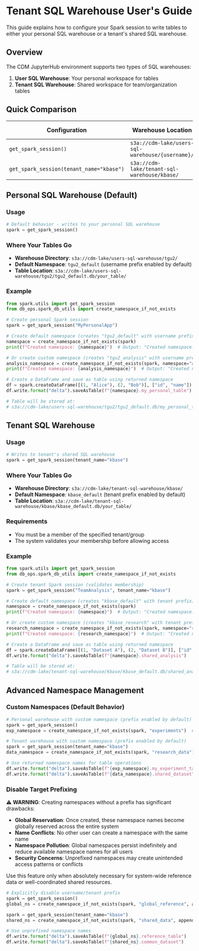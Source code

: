 # Tenant SQL Warehouse User's Guide

This guide explains how to configure your Spark session to write tables to either your personal SQL warehouse or a tenant's shared SQL warehouse.

## Overview

The CDM JupyterHub environment supports two types of SQL warehouses:

1. **User SQL Warehouse**: Your personal workspace for tables
2. **Tenant SQL Warehouse**: Shared workspace for team/organization tables

## Quick Comparison

| Configuration | Warehouse Location | Tables Location | Default Namespace |
|--------------|-------------------|----------------|-------------------|
| `get_spark_session()` | `s3a://cdm-lake/users-sql-warehouse/{username}/` | Personal workspace | `{username}_default` |
| `get_spark_session(tenant_name="kbase")` | `s3a://cdm-lake/tenant-sql-warehouse/kbase/` | Tenant workspace | `kbase_default` |

## Personal SQL Warehouse (Default)

### Usage
```python
# Default behavior - writes to your personal SQL warehouse
spark = get_spark_session()
```

### Where Your Tables Go
- **Warehouse Directory**: `s3a://cdm-lake/users-sql-warehouse/tgu2/`
- **Default Namespace**: `tgu2_default` (username prefix enabled by default)
- **Table Location**: `s3a://cdm-lake/users-sql-warehouse/tgu2/tgu2_default.db/your_table/`

### Example
```python
from spark.utils import get_spark_session
from db_ops.spark_db_utils import create_namespace_if_not_exists

# Create personal Spark session
spark = get_spark_session("MyPersonalApp")

# Create default namespace (creates "tgu2_default" with username prefix)
namespace = create_namespace_if_not_exists(spark)
print(f"Created namespace: {namespace}")  # Output: "Created namespace: tgu2_default"

# Or create custom namespace (creates "tgu2_analysis" with username prefix)
analysis_namespace = create_namespace_if_not_exists(spark, namespace="analysis")
print(f"Created namespace: {analysis_namespace}")  # Output: "Created namespace: tgu2_analysis"

# Create a DataFrame and save as table using returned namespace
df = spark.createDataFrame([(1, "Alice"), (2, "Bob")], ["id", "name"])
df.write.format("delta").saveAsTable(f"{namespace}.my_personal_table")

# Table will be stored at:
# s3a://cdm-lake/users-sql-warehouse/tgu2/tgu2_default.db/my_personal_table/
```

## Tenant SQL Warehouse

### Usage
```python
# Writes to tenant's shared SQL warehouse
spark = get_spark_session(tenant_name="kbase")
```

### Where Your Tables Go
- **Warehouse Directory**: `s3a://cdm-lake/tenant-sql-warehouse/kbase/`
- **Default Namespace**: `kbase_default` (tenant prefix enabled by default)
- **Table Location**: `s3a://cdm-lake/tenant-sql-warehouse/kbase/kbase_default.db/your_table/`

### Requirements
- You must be a member of the specified tenant/group
- The system validates your membership before allowing access

### Example
```python
from spark.utils import get_spark_session
from db_ops.spark_db_utils import create_namespace_if_not_exists

# Create tenant Spark session (validates membership)
spark = get_spark_session("TeamAnalysis", tenant_name="kbase")

# Create default namespace (creates "kbase_default" with tenant prefix)
namespace = create_namespace_if_not_exists(spark)
print(f"Created namespace: {namespace}")  # Output: "Created namespace: kbase_default"

# Or create custom namespace (creates "kbase_research" with tenant prefix)
research_namespace = create_namespace_if_not_exists(spark, namespace="research")
print(f"Created namespace: {research_namespace}")  # Output: "Created namespace: kbase_research"

# Create a DataFrame and save as table using returned namespace
df = spark.createDataFrame([(1, "Dataset A"), (2, "Dataset B")], ["id", "dataset"])
df.write.format("delta").saveAsTable(f"{namespace}.shared_analysis")

# Table will be stored at:
# s3a://cdm-lake/tenant-sql-warehouse/kbase/kbase_default.db/shared_analysis/
```

## Advanced Namespace Management

### Custom Namespaces (Default Behavior)
```python
# Personal warehouse with custom namespace (prefix enabled by default)
spark = get_spark_session()
exp_namespace = create_namespace_if_not_exists(spark, "experiments")  # Returns "tgu2_experiments"

# Tenant warehouse with custom namespace (prefix enabled by default)
spark = get_spark_session(tenant_name="kbase")
data_namespace = create_namespace_if_not_exists(spark, "research_data")  # Returns "kbase_research_data"

# Use returned namespace names for table operations
df.write.format("delta").saveAsTable(f"{exp_namespace}.my_experiment_table")
df.write.format("delta").saveAsTable(f"{data_namespace}.shared_dataset")
```

### Disable Target Prefixing

⚠️ **WARNING**: Creating namespaces without a prefix has significant drawbacks:
- **Global Reservation**: Once created, these namespace names become globally reserved across the entire system
- **Name Conflicts**: No other user can create a namespace with the same name
- **Namespace Pollution**: Global namespaces persist indefinitely and reduce available namespace names for all users
- **Security Concerns**: Unprefixed namespaces may create unintended access patterns or conflicts

Use this feature only when absolutely necessary for system-wide reference data or well-coordinated shared resources.

```python
# Explicitly disable username/tenant prefix
spark = get_spark_session()
global_ns = create_namespace_if_not_exists(spark, "global_reference", append_target=False)  # Returns "global_reference"

spark = get_spark_session(tenant_name="kbase")
shared_ns = create_namespace_if_not_exists(spark, "shared_data", append_target=False)  # Returns "shared_data"

# Use unprefixed namespace names
df.write.format("delta").saveAsTable(f"{global_ns}.reference_table")
df.write.format("delta").saveAsTable(f"{shared_ns}.common_dataset")
```